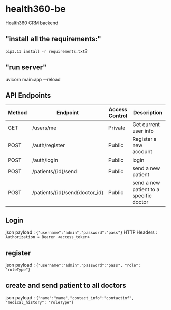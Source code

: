 # health360-be
Health360 CRM backend


## "install all the requirements:"
`pip3.11 install -r requirements.txt`?
## "run server"
uvicorn  main:app --reload

## API Endpoints
| Method | Endpoint                    | Access  Control   | Description                       |
|--------|-----------------------------|-------------------|-----------------------------------|
| GET    | /users/me                                   | Private           | Get current user info     |
| POST   | /auth/register                               | Public            | Register a new account               |
| POST   | /auth/login                              | Public            | login               |
| POST   | /patients/{id}/send                              | Public            | send a new patient               |
| POST   | /patients/{id}/send{doctor_id}                              | Public            | send a new patient to a specific doctor  |

##  Login
json payload : `{"username":"admin","password":"pass"}`
HTTP Headers : `Authorization = Bearer <access_token>` 

## register
json payload : `{"username":"admin","password":"pass", "role": "roleType"}`

## create and send patient to all doctors
json payload : `{"name":"name","contact_info":"contactinf", "medical_history": "roleType"}`
